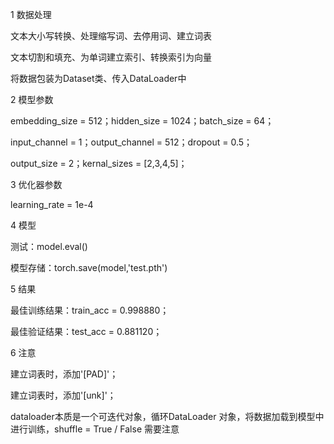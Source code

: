 1 数据处理

文本大小写转换、处理缩写词、去停用词、建立词表

文本切割和填充、为单词建立索引、转换索引为向量

将数据包装为Dataset类、传入DataLoader中

2 模型参数

embedding_size = 512；hidden_size = 1024；batch_size = 64；

input_channel = 1；output_channel = 512；dropout = 0.5；

output_size = 2；kernal_sizes = [2,3,4,5]；

3 优化器参数

learning_rate = 1e-4

4 模型

测试：model.eval()

模型存储：torch.save(model,'test.pth')

5 结果

最佳训练结果：train_acc = 0.998880；

最佳验证结果：test_acc = 0.881120；

6 注意

建立词表时，添加'[PAD]'；

建立词表时，添加'[unk]'；

dataloader本质是一个可迭代对象，循环DataLoader 对象，将数据加载到模型中进行训练，shuffle = True / False 需要注意
